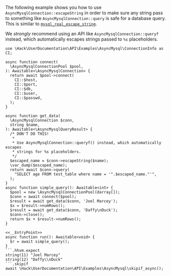 The following example shows you how to use `AsyncMysqlConnection::escapeString`
in order to make sure any string pass to something like
`AsyncMysqlConnection::query` is safe for a database query. This is similar to
[`mysql_real_escape_string`](http://php.net/manual/en/function.mysql-real-escape-string.php).

We *strongly* recommend using an API like `AsyncMysqlConnection::queryf` instead,
which automatically escapes strings passed to `%s` placeholders.

```basic-usage.php
use \Hack\UserDocumentation\API\Examples\AsyncMysql\ConnectionInfo as CI;

async function connect(
  \AsyncMysqlConnectionPool $pool,
): Awaitable<\AsyncMysqlConnection> {
  return await $pool->connect(
    CI::$host,
    CI::$port,
    CI::$db,
    CI::$user,
    CI::$passwd,
  );
}

async function get_data(
  \AsyncMysqlConnection $conn,
  string $name,
): Awaitable<\AsyncMysqlQueryResult> {
  /* DON'T DO THIS!
   *
   * Use AsyncMysqlConnection::queryf() instead, which automatically escapes
   * strings for %s placeholders.
   */
  $escaped_name = $conn->escapeString($name);
  \var_dump($escaped_name);
  return await $conn->query(
    "SELECT age FROM test_table where name = '".$escaped_name."'",
  );
}
async function simple_query(): Awaitable<int> {
  $pool = new \AsyncMysqlConnectionPool(darray[]);
  $conn = await connect($pool);
  $result = await get_data($conn, 'Joel Marcey');
  $x = $result->numRows();
  $result = await get_data($conn, 'Daffy\nDuck');
  $conn->close();
  return $x + $result->numRows();
}

<<__EntryPoint>>
async function run(): Awaitable<void> {
  $r = await simple_query();
}
```.hhvm.expect
string(11) "Joel Marcey"
string(12) "Daffy\\nDuck"
```.skipif
await \Hack\UserDocumentation\API\Examples\AsyncMysql\skipif_async();
```

